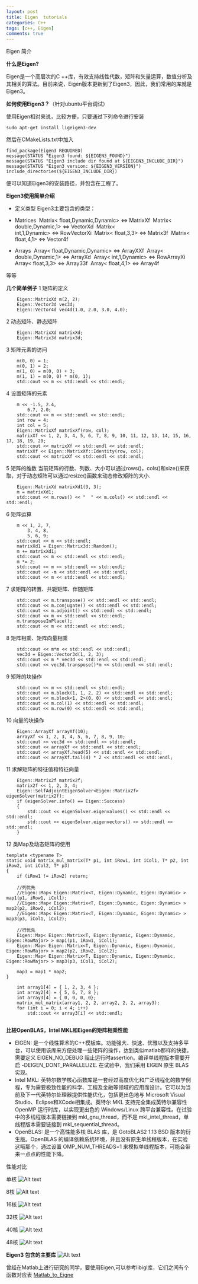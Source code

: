 ```yaml
---
layout: post
title: Eigen  tutorials
categories: C++
tags: [c++, Eigen]
comments: true
---
```

Eigen 简介
<!--more-->

**什么是Eigen?**

Eigen是一个高层次的C ++库，有效支持线性代数，矩阵和矢量运算，数值分析及其相关的算法。目前来说，Eigen版本更新到了Eigen3，因此，我们常用的库就是Eigen3。


**如何使用Eigen3？**（针对ubuntu平台调试）

使用Eigen相对来说，比较方便，只要通过下列命令进行安装

```
sudo apt-get install ligeigen3-dev
```
然后在CMakeLists.txt中加入

```
find_package(Eigen3 REQUIRED)
message(STATUS "Eigen3 found: ${EIGEN3_FOUND}")
message(STATUS "Eigen3 include dir found at ${EIGEN3_INCLUDE_DIR}")
message(STATUS "Eigen3 version: ${EIGEN3_VERSION}")
include_directories(${EIGEN3_INCLUDE_DIR})
```
便可以知道Eigen3的安装路径，并包含在工程了。


**Eigen3使用简单介绍**

* 定义类型
Eigen3主要包含的类型： 

*  Matrices 
Matrix< float,Dynamic,Dynamic> <=> MatrixXf 
Matrix< double,Dynamic,1> <=> VectorXd 
Matrix< int,1,Dynamic> <=> RowVectorXi 
Matrix< float,3,3> <=> Matrix3f 
Matrix< float,4,1> <=> Vector4f 

* Arrays 
Array< float,Dynamic,Dynamic> <=> ArrayXXf 
Array< double,Dynamic,1> <=> ArrayXd 
Array< int,1,Dynamic> <=> RowArrayXi 
Array< float,3,3> <=> Array33f 
Array< float,4,1> <=> Array4f 

等等

**几个简单例子**
1 矩阵的定义

```
    Eigen::MatrixXd m(2, 2);  
    Eigen::Vector3d vec3d;  
    Eigen::Vector4d vec4d(1.0, 2.0, 3.0, 4.0); 
```

2 动态矩阵、静态矩阵  

```
    Eigen::MatrixXd matrixXd;  
    Eigen::Matrix3d matrix3d; 

```
3 矩阵元素的访问  

```
    m(0, 0) = 1;  
    m(0, 1) = 2;  
    m(1, 0) = m(0, 0) + 3;   
    m(1, 1) = m(0, 0) * m(0, 1); 
    std::cout << m << std::endl << std::endl;  
```

4 设置矩阵的元素  

```
    m << -1.5, 2.4,  
        6.7, 2.0;  
    std::cout << m << std::endl << std::endl;  
    int row = 4;  
    int col = 5;  
    Eigen::MatrixXf matrixXf(row, col);  
    matrixXf << 1, 2, 3, 4, 5, 6, 7, 8, 9, 10, 11, 12, 13, 14, 15, 16, 17, 18, 19, 20;  
    std::cout << matrixXf << std::endl << std::endl;  
    matrixXf << Eigen::MatrixXf::Identity(row, col);  
    std::cout << matrixXf << std::endl << std::endl; 
```

5 矩阵的维数
当前矩阵的行数、列数、大小可以通过rows()，cols()和size()来获取，对于动态矩阵可以通过resize()函数来动态修改矩阵的大小.

```
    Eigen::MatrixXd matrixXd1(3, 3);  
    m = matrixXd1;  
    std::cout << m.rows() << "  " << m.cols() << std::endl << std::endl;  
```

6 矩阵运算  

```
    m << 1, 2, 7,  
        3, 4, 8,  
        5, 6, 9;  
    std::cout << m << std::endl;  
    matrixXd1 = Eigen::Matrix3d::Random();  
    m += matrixXd1;  
    std::cout << m << std::endl << std::endl;  
    m *= 2;  
    std::cout << m << std::endl << std::endl;  
    std::cout << -m << std::endl << std::endl;  
    std::cout << m << std::endl << std::endl;  
```


7 求矩阵的转置、共轭矩阵、伴随矩阵  

```
    std::cout << m.transpose() << std::endl << std::endl;  
    std::cout << m.conjugate() << std::endl << std::endl;  
    std::cout << m.adjoint() << std::endl << std::endl;  
    std::cout << m << std::endl << std::endl;  
    m.transposeInPlace();  
    std::cout << m << std::endl << std::endl;
```

8 矩阵相乘、矩阵向量相乘  

```
    std::cout << m*m << std::endl << std::endl;  
    vec3d = Eigen::Vector3d(1, 2, 3);  
    std::cout << m * vec3d << std::endl << std::endl;  
    std::cout << vec3d.transpose()*m << std::endl << std::endl;

```

9 矩阵的块操作  

```
    std::cout << m << std::endl << std::endl;  
    std::cout << m.block(1, 1, 2, 2) << std::endl << std::endl;  
    std::cout << m.block<1, 2>(0, 0) << std::endl << std::endl;  
    std::cout << m.col(1) << std::endl << std::endl;  
    std::cout << m.row(0) << std::endl << std::endl; 
```

10 向量的块操作  

```
    Eigen::ArrayXf arrayXf(10);  
    arrayXf << 1, 2, 3, 4, 5, 6, 7, 8, 9, 10;  
    std::cout << vec3d << std::endl << std::endl;  
    std::cout << arrayXf << std::endl << std::endl;  
    std::cout << arrayXf.head(5) << std::endl << std::endl;  
    std::cout << arrayXf.tail(4) * 2 << std::endl << std::endl;
```

11  求解矩阵的特征值和特征向量  

```
    Eigen::Matrix2f matrix2f;  
    matrix2f << 1, 2, 3, 4;  
    Eigen::SelfAdjointEigenSolver<Eigen::Matrix2f> eigenSolver(matrix2f);  
    if (eigenSolver.info() == Eigen::Success) 
    {  
        std::cout << eigenSolver.eigenvalues() << std::endl <<     std::endl;  
        std::cout << eigenSolver.eigenvectors() << std::endl << std::endl;  
    }  

```

12 类Map及动态矩阵的使用  

```
template <typename T>  
static void matrix_mul_matrix(T* p1, int iRow1, int iCol1, T* p2, int iRow2, int iCol2, T* p3)  
{  
    if (iRow1 != iRow2) return;  
  
    //列优先  
    //Eigen::Map< Eigen::Matrix<T, Eigen::Dynamic, Eigen::Dynamic> > map1(p1, iRow1, iCol1);  
    //Eigen::Map< Eigen::Matrix<T, Eigen::Dynamic, Eigen::Dynamic> > map2(p2, iRow2, iCol2);  
    //Eigen::Map< Eigen::Matrix<T, Eigen::Dynamic, Eigen::Dynamic> > map3(p3, iCol1, iCol2);  
  
    //行优先  
    Eigen::Map< Eigen::Matrix<T, Eigen::Dynamic, Eigen::Dynamic, Eigen::RowMajor> > map1(p1, iRow1, iCol1);  
    Eigen::Map< Eigen::Matrix<T, Eigen::Dynamic, Eigen::Dynamic, Eigen::RowMajor> > map2(p2, iRow2, iCol2);  
    Eigen::Map< Eigen::Matrix<T, Eigen::Dynamic, Eigen::Dynamic, Eigen::RowMajor> > map3(p3, iCol1, iCol2);  
  
    map3 = map1 * map2;  
}

    int array1[4] = { 1, 2, 3, 4 };  
    int array2[4] = { 5, 6, 7, 8 };  
    int array3[4] = { 0, 0, 0, 0};  
    matrix_mul_matrix(array1, 2, 2, array2, 2, 2, array3);  
    for (int i = 0; i < 4; i++)  
        std::cout << array3[i] << std::endl;  
  
```





**比较OpenBLAS，Intel MKL和Eigen的矩阵相乘性能**

* EIGEN: 是一个线性算术的C++模板库。功能强大、快速、优雅以及支持多平台，可以使用该库来方便处理一些矩阵的操作，达到类似matlab那样的快捷。 需要定义 EIGEN_NO_DEBUG 阻止运行时assertion。编译单线程版本需要开启 -DEIGEN_DONT_PARALLELIZE. 在试验中，我们采用 EIGEN 原生 BLAS 实现。
* Intel MKL: 英特尔数学核心函数库是一套经过高度优化和广泛线程化的数学例程，专为需要极致性能的科学、工程及金融等领域的应用而设计。它可以为当前及下一代英特尔处理器提供性能优化，包括更出色地与 Microsoft Visual Studio、Eclipse和XCode相集成。英特尔 MKL 支持完全集成英特尔兼容性 OpenMP 运行时库，以实现更出色的 Windows/Linux 跨平台兼容性。在试验中的多线程版本需要链接到 mkl_gnu_thread，而不是 mkl_intel_thread，单线程版本需要链接到 mkl_sequential_thread。
* OpenBLAS: 是一个高性能多核 BLAS 库，是 GotoBLAS2 1.13 BSD 版本的衍生版。OpenBLAS 的编译依赖系统环境，并且没有原生单线程版本，在实验这哦那个，通过设置 OMP_NUM_THREADS=1 来模拟单线程版本，可能会带来一点点的性能下降。

性能对比

单核
![Alt text](/img/assets/Eigen/core1.png)

8核
![Alt text](/img/assets/Eigen/core8.png)

16核
![Alt text](/img/assets/Eigen/core16.png)

32核
![Alt text](/img/assets/Eigen/core32.png)

40核
![Alt text](/img/assets/Eigen/core40.png)

48核
![Alt text](/img/assets/Eigen/core48.png)


**Eigen3 包含的主要库**
![Alt text](/img/assets/Eigen/Einge_improve.png)


曾经在Matlab上进行研究的同学，要使用Eigen,可以参考libigl库，它们之间有个函数对应表
[Matlab_to_Eigne](http://igl.ethz.ch/projects/libigl/matlab-to-eigen.html)
